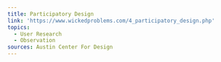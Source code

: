 ```yaml
---
title: Participatory Design
link: 'https://www.wickedproblems.com/4_participatory_design.php'
topics:
  - User Research
  - Observation
sources: Austin Center For Design
---
```

